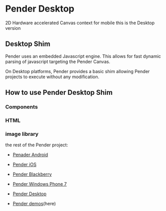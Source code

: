 <h1>Pender Desktop</h1>
<p>2D Hardware accelerated Canvas context for mobile
this is the Desktop version</p>
<h2>Desktop Shim</h2>
<p>Pender uses an embedded Javascript engine. This allows for fast dynamic parsing of javascript targeting the Pender Canvas. </p>
<p>On Desktop platforms, Pender provides a basic shim allowing Pender projects to execute without any modification.</p>
<h2>How to use Pender Desktop Shim</h2>
<h3>Components</h3>
<h3>HTML</h3>
<h3>image library</h3>
<p>the rest of the Pender project:</p>
<ul>
<li>
<p><a href="https://github.com/doggerelverse/Pender-android">Penader Android</a></p>
</li>
<li>
<p><a href="https://github.com/doggerelverse/Pender-ios">Pender iOS</a></p>
</li>
<li>
<p><a href="https://github.com/doggerelverse/Pender-blackberry">Pender Blackberry</a></p>
</li>
<li>
<p><a href="https://github.com/doggerelverse/Pender-wp7">Pender Windows Phone 7</a></p>
</li>
<li>
<p><a href="https://github.com/doggerelverse/Pender-desktop">Pender Desktop</a></p>
</li>
<li>
<p><a href="https://github.com/doggerelverse/Pender-demos">Pender demos</a>(here)</p>
</li>
</ul>